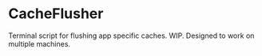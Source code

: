 # CacheFlusher
Terminal script for flushing app specific caches. WIP.
Designed to work on multiple machines.
